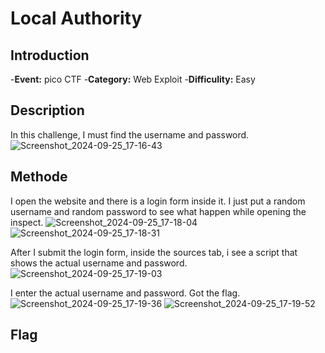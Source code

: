# Local Authority
## Introduction
-**Event:** pico CTF
-**Category:** Web Exploit
-**Difficulity:** Easy

## Description
In this challenge, I must find the username and password.
![Screenshot_2024-09-25_17-16-43](https://github.com/user-attachments/assets/986e1fcb-4b8e-4d61-8295-4b67596e94bc)

## Methode
I open the website and there is a login form inside it. I just put a random username and random password to see what happen while opening the inspect.
![Screenshot_2024-09-25_17-18-04](https://github.com/user-attachments/assets/1179bb35-af37-4898-b774-416cfc33037c)
![Screenshot_2024-09-25_17-18-31](https://github.com/user-attachments/assets/40f2baed-9cef-4456-84b0-f96d30cb0c4a)

After I submit the login form, inside the sources tab, i see a script that shows the actual username and password.
![Screenshot_2024-09-25_17-19-03](https://github.com/user-attachments/assets/df11f980-f54c-462c-945c-e213387e8552)

I enter the actual username and password. Got the flag.
![Screenshot_2024-09-25_17-19-36](https://github.com/user-attachments/assets/6df3e0ba-9e48-46f5-ad5b-075c18927537)
![Screenshot_2024-09-25_17-19-52](https://github.com/user-attachments/assets/e9cf9070-7f51-4009-9860-ac3b747e3486)

## Flag

